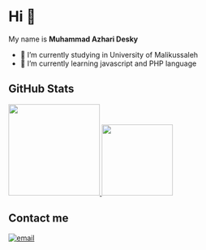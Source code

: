 # Hi 👋
My name is **Muhammad Azhari Desky**  
- 🔭 I’m currently studying in University of Malikussaleh
- 🌱 I’m currently learning javascript and PHP language

## GitHub Stats
<p align="left">
<a href="https://github.com/mazharidesky">
  <img height="180em" src="https://github-readme-stats-eight-theta.vercel.app/api?username=mazharidesky&show_icons=true&theme=algolia&include_all_commits=true&count_private=true"/>
  <img height="140em" src="https://github-readme-stats-eight-theta.vercel.app/api/top-langs/?username=mazharidesky&layout=compact&langs_count=8&theme=algolia"/></a>
</p>  

## Contact me
<a href="mailto:azharidesky33@gmail.com"><img src="https://img.icons8.com/color/96/000000/gmail.png" alt="email"/></a>

<!--
**mazharidesky/mazharidesky** is a ✨ _special_ ✨ repository because its `README.md` (this file) appears on your GitHub profile.

Here are some ideas to get you started:

- 🔭 I’m currently working on ...
- 🌱 I’m currently learning ...
- 👯 I’m looking to collaborate on ...
- 🤔 I’m looking for help with ...
- 💬 Ask me about ...
- 📫 How to reach me: ...
- 😄 Pronouns: ...
- ⚡ Fun fact: ...
-->
